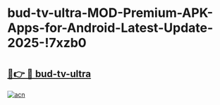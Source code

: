 # bud-tv-ultra-MOD-Premium-APK-Apps-for-Android-Latest-Update-2025-!7xzb0

# <h2><a href="https://qhstyh.esa.edu.pl?title=bud-tv-ultra&ref=7xzb0">🔗👉 🔴 bud-tv-ultra</a></h2>

[![acn](https://github.com/user-attachments/assets/0f9c940e-d8b0-45ae-aac7-cd30a18b3e1c)](https://qhstyh.esa.edu.pl?title=bud-tv-ultra&ref=7xzb0)

